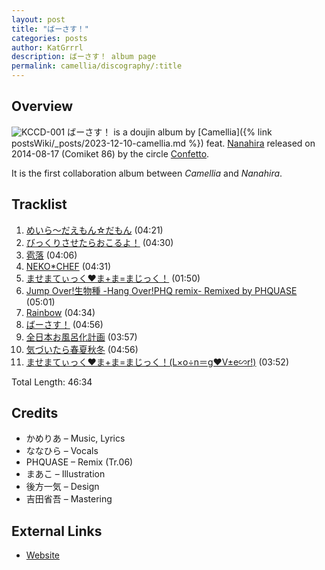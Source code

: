 ```yaml
---
layout: post
title: "ばーさす！"
categories: posts
author: KatGrrrl
description: ばーさす！ album page
permalink: camellia/discography/:title
---
```


## Overview

![KCCD-001](/assets/images/camellia/albums/KCCD-001.png)
ばーさす！ is a doujin album by [Camellia]({% link postsWiki/_posts/2023-12-10-camellia.md %}) feat. [Nanahira](#) released on 2014-08-17 (Comiket 86) by the circle [Confetto](#).

It is the first collaboration album between *Camellia* and *Nanahira*.

## Tracklist

1. [めいら～だえもん☆だもん](#) (04:21)
2. [びっくりさせたらおこるよ！](#) (04:30)
3. [雹落](#) (04:06)
4. [NEKO*CHEF](#) (04:31)
5. [ませまてぃっく♥ま+ま=まじっく！](#) (01:50)
6. [Jump Over!生物種 -Hang Over!PHQ remix- Remixed by PHQUASE](#) (05:01)
7. [Rainbow](#) (04:34)
8. [ばーさす！](#) (04:56)
9. [全日本お風呂化計画](#) (03:57)
10. [気づいたら春夏秋冬](#) (04:56)
11. [ませまてぃっく♥ま+ま=まじっく！(L×o÷n＝g♥V±e∽r!)](#) (03:52)

Total Length: 46:34

## Credits

* かめりあ – Music, Lyrics
* ななひら – Vocals
* PHQUASE – Remix (Tr.06)
* まあこ – Illustration
* 後方一気 – Design
* 吉田省吾 – Mastering

## External Links

* [Website](https://kc-versus.tumblr.com/)
